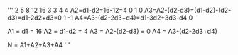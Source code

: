 '''
2 5 8 12 16
 3 3 4  4    A2=d1-d2=16-12=4
  0 1 0      A3=A2-(d2-d3)=(d1-d2)-(d2-d3)=d1-2d2+d3=0
   1 -1       A4=A3-(d2-2d3+d4)=d1-3d2+3d3-d4
    0

A1 = d1 = 16
A2 = d1-d2 = 4
A3 = A2-(d2-d3) = 0
A4 = A3-(d2-2d3+d4)

N = A1+A2+A3+A4
'''
